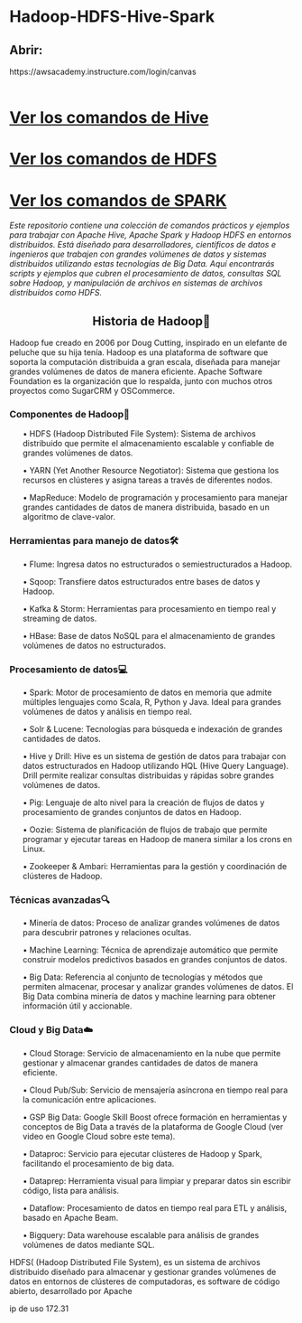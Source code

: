 # Hadoop-HDFS-Hive-Spark
<h2>Abrir:</h2>
https://awsacademy.instructure.com/login/canvas
<br/><br/>

# [Ver los comandos de Hive](Comandos_Hive.md)

# [Ver los comandos de HDFS](Comandos_HDFS.md)

# [Ver los comandos de SPARK](Comandos%20Spark.md)

*Este repositorio contiene una colección de comandos prácticos y ejemplos para trabajar con Apache Hive, Apache Spark y Hadoop HDFS en entornos distribuidos. Está diseñado para desarrolladores, científicos de datos e ingenieros que trabajen con grandes volúmenes de datos y sistemas distribuidos utilizando estas tecnologías de Big Data. Aquí encontrarás scripts y ejemplos que cubren el procesamiento de datos, consultas SQL sobre Hadoop, y manipulación de archivos en sistemas de archivos distribuidos como HDFS.*
<h2 align="center">Historia de Hadoop📜</h2>
<p>Hadoop fue creado en 2006 por Doug Cutting, inspirado en un elefante de peluche que su hija tenía. Hadoop es una plataforma de software que soporta la computación distribuida a gran escala, diseñada para manejar grandes volúmenes de datos de manera eficiente. Apache Software Foundation es la organización que lo respalda, junto con muchos otros proyectos como SugarCRM y OSCommerce.</p>
<h3>Componentes de Hadoop🔧</h3>

<ul>•	HDFS (Hadoop Distributed File System): Sistema de archivos distribuido que permite el almacenamiento escalable y confiable de grandes volúmenes de datos.</ul>
<ul>•	YARN (Yet Another Resource Negotiator): Sistema que gestiona los recursos en clústeres y asigna tareas a través de diferentes nodos.</ul>
<ul>•	MapReduce: Modelo de programación y procesamiento para manejar grandes cantidades de datos de manera distribuida, basado en un algoritmo de clave-valor.</ul>

<h3>Herramientas para manejo de datos🛠️</h3>

<ul>•	Flume: Ingresa datos no estructurados o semiestructurados a Hadoop.</ul>
<ul>•	Sqoop: Transfiere datos estructurados entre bases de datos y Hadoop.</ul>
<ul>•	Kafka & Storm: Herramientas para procesamiento en tiempo real y streaming de datos.</ul>
<ul>•	HBase: Base de datos NoSQL para el almacenamiento de grandes volúmenes de datos no estructurados.</ul>

<h3>Procesamiento de datos💻</h3>

<ul>•	Spark: Motor de procesamiento de datos en memoria que admite múltiples lenguajes como Scala, R, Python y Java. Ideal para grandes volúmenes de datos y análisis en tiempo real.</ul>
<ul>•	Solr & Lucene: Tecnologías para búsqueda e indexación de grandes cantidades de datos.</ul>
<ul>•	Hive y Drill: Hive es un sistema de gestión de datos para trabajar con datos estructurados en Hadoop utilizando HQL (Hive Query Language). Drill permite realizar consultas distribuidas y rápidas sobre grandes volúmenes de datos.</ul>
<ul>•	Pig: Lenguaje de alto nivel para la creación de flujos de datos y procesamiento de grandes conjuntos de datos en Hadoop.</ul>
<ul>•	Oozie: Sistema de planificación de flujos de trabajo que permite programar y ejecutar tareas en Hadoop de manera similar a los crons en Linux.</ul>
<ul>•	Zookeeper & Ambari: Herramientas para la gestión y coordinación de clústeres de Hadoop.</ul>

<h3>Técnicas avanzadas🔍</h3>

<ul>•	Minería de datos: Proceso de analizar grandes volúmenes de datos para descubrir patrones y relaciones ocultas.</ul>
<ul>•	Machine Learning: Técnica de aprendizaje automático que permite construir modelos predictivos basados en grandes conjuntos de datos.</ul>
<ul>•	Big Data: Referencia al conjunto de tecnologías y métodos que permiten almacenar, procesar y analizar grandes volúmenes de datos. El Big Data combina minería de datos y machine learning para obtener información útil y accionable.</ul>
<h3>Cloud y Big Data☁️</h3>
<ul>•	Cloud Storage: Servicio de almacenamiento en la nube que permite gestionar y almacenar grandes cantidades de datos de manera eficiente.</ul>
<ul>•	Cloud Pub/Sub: Servicio de mensajería asíncrona en tiempo real para la comunicación entre aplicaciones.</ul>
<ul>•	GSP Big Data: Google Skill Boost ofrece formación en herramientas y conceptos de Big Data a través de la plataforma de Google Cloud (ver video en Google Cloud sobre este tema).</ul>
<ul>•	Dataproc: Servicio para ejecutar clústeres de Hadoop y Spark, facilitando el procesamiento de big data.</ul>
<ul>•	Dataprep: Herramienta visual para limpiar y preparar datos sin escribir código, lista para análisis.</ul>
<ul>•	Dataflow: Procesamiento de datos en tiempo real para ETL y análisis, basado en Apache Beam.</ul>
<ul>•	Bigquery: Data warehouse escalable para análisis de grandes volúmenes de datos mediante SQL.</ul>

<p>HDFS( (Hadoop Distributed File System), es un sistema de archivos distribuido diseñado para almacenar y gestionar grandes volúmenes de datos en entornos de clústeres de computadoras, es software de código abierto, desarrollado por Apache</p>

ip de uso 172.31 


